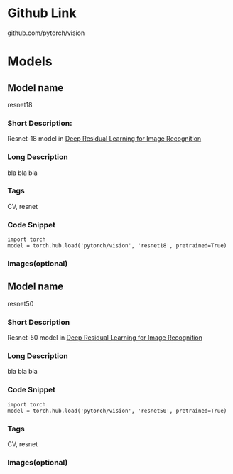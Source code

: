 # Github Link
github.com/pytorch/vision

# Models
<!--- List your models here --->

## Model name
resnet18

### Short Description:
Resnet-18 model in [Deep Residual Learning for Image Recognition](https://arxiv.org/abs/1512.03385)

### Long Description
bla
bla
bla

### Tags
CV, resnet

### Code Snippet
```
import torch
model = torch.hub.load('pytorch/vision', 'resnet18', pretrained=True)
```

### Images(optional)

## Model name
resnet50

### Short Description
Resnet-50 model in [Deep Residual Learning for Image Recognition](https://arxiv.org/abs/1512.03385)

### Long Description
bla
bla
bla

### Code Snippet
```
import torch
model = torch.hub.load('pytorch/vision', 'resnet50', pretrained=True)
```

### Tags
CV, resnet

### Images(optional)

